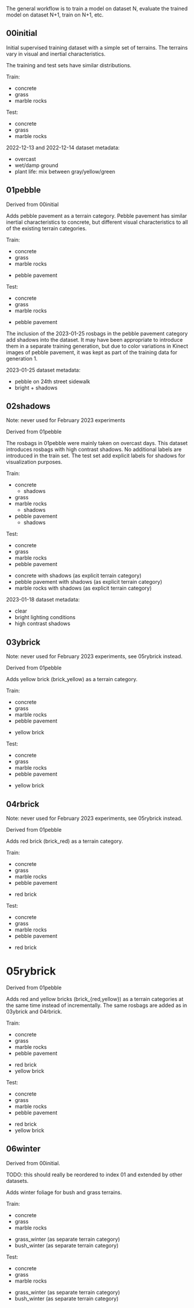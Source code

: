 The general workflow is to train a model on dataset N, evaluate the trained
model on dataset N+1, train on N+1, etc.

## 00initial

Initial supervised training dataset with a simple set of terrains. The terrains
vary in visual and inertial characteristics.

The training and test sets have similar distributions.

Train:
+ concrete
+ grass
+ marble rocks

Test:
+ concrete
+ grass
+ marble rocks

2022-12-13 and 2022-12-14 dataset metadata:
- overcast
- wet/damp ground
- plant life: mix between gray/yellow/green

## 01pebble

Derived from 00initial

Adds pebble pavement as a terrain category. Pebble pavement has similar inertial
characteristics to concrete, but different visual characteristics to all of the
existing terrain categories.

Train:
* concrete
* grass
* marble rocks
+ pebble pavement

Test:
* concrete
* grass
* marble rocks
+ pebble pavement

The inclusion of the 2023-01-25 rosbags in the pebble pavement category add
shadows into the dataset. It may have been appropriate to introduce them in a
separate training generation, but due to color variations in Kinect images of
pebble pavement, it was kept as part of the training data for generation 1.

2023-01-25 dataset metadata:
- pebble on 24th street sidewalk
- bright + shadows

## 02shadows

Note: never used for February 2023 experiments

Derived from 01pebble

The rosbags in 01pebble were mainly taken on overcast days. This dataset
introduces rosbags with high contrast shadows. No additional labels are
introduced in the train set. The test set add explicit labels for shadows for
visualization purposes.

Train:
* concrete
  + shadows
* grass
* marble rocks
  + shadows
* pebble pavement
  + shadows

Test:
* concrete
* grass
* marble rocks
* pebble pavement
+ concrete with shadows             (as explicit terrain category)
+ pebble pavement with shadows      (as explicit terrain category)
+ marble rocks with shadows         (as explicit terrain category)

2023-01-18 dataset metadata:
- clear
- bright lighting conditions
- high contrast shadows

## 03ybrick

Note: never used for February 2023 experiments, see 05rybrick instead.

Derived from 01pebble

Adds yellow brick (brick_yellow) as a terrain category.

Train:
* concrete
* grass
* marble rocks
* pebble pavement
+ yellow brick

Test:
* concrete
* grass
* marble rocks
* pebble pavement
+ yellow brick

## 04rbrick

Note: never used for February 2023 experiments, see 05rybrick instead.

Derived from 01pebble

Adds red brick (brick_red) as a terrain category.

Train:
* concrete
* grass
* marble rocks
* pebble pavement
+ red brick

Test:
* concrete
* grass
* marble rocks
* pebble pavement
+ red brick

# 05rybrick

Derived from 01pebble

Adds red and yellow bricks (brick_{red,yellow}) as a terrain categories at the
same time instead of incrementally. The same rosbags are added as in 03ybrick and
04rbrick.

Train:
* concrete
* grass
* marble rocks
* pebble pavement
+ red brick
+ yellow brick

Test:
* concrete
* grass
* marble rocks
* pebble pavement
+ red brick
+ yellow brick

## 06winter

Derived from 00initial.

TODO: this should really be reordered to index 01 and extended by other datasets.

Adds winter foliage for bush and grass terrains.

Train:
* concrete
* grass
* marble rocks
+ grass_winter      (as separate terrain category)
+ bush_winter       (as separate terrain category)

Test:
* concrete
* grass
* marble rocks
+ grass_winter      (as separate terrain category)
+ bush_winter       (as separate terrain category)
